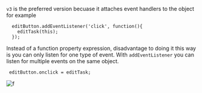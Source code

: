 `v3` is the preferred version becuase it attaches event handlers to the object for example 

```
  editButton.addEventListener('click', function(){
  	editTask(this);
  });
```
Instead of a function property expression, disadvantage to doing it this way is you can only listen for one type of event. With `addEventListener` you can listen for multiple events on the same object.

```
 editButton.onclick = editTask;
```


![f](https://imgur.com/yuXL4CU.png)
